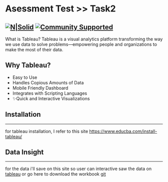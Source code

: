 # Asessment Test >> Task2 

[![N|Solid](https://public.tableau.com/s/sites/default/files/Tableau-Public-logo.png)]([tableauhelp])
[![Community Supported](https://img.shields.io/badge/Support%20Level-Community%20Supported-457387.svg)](https://www.tableau.com/support-levels-it-and-developer-tools)
----


What is Tableau?
Tableau is a visual analytics platform transforming the way we use data to solve problems—empowering people and organizations to make the most of their data.

Why Tableau?
----


- Easy to Use
- Handles Copious Amounts of Data
- Mobile Friendly Dashboard
- Integrates with Scripting Languages
- ✨Quick and Interactive Visualizations

## Installation
----


for tableau installation, I refer to this site https://www.educba.com/install-tableau/

## Data Insight
----


for the data i'll save on this site so user can interactive saw the data on [tableau] or go here to download the workbook [git]



   [tableau]: <https://public.tableau.com/profile/itsfitriayu#!/vizhome/LuxuryLoan/Dashboard1?publish=yes>
   [tableauhelp]: <https://public.tableau.com/>
   [git]: <https://github.com/itsfitriayu/luxury_loan>
   
